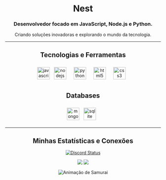 <div align="center">

<h1>Nest</h1>
<h3>Desenvolvedor focado em JavaScript, Node.js e Python.</h3>
<p>Criando soluções inovadoras e explorando o mundo da tecnologia.</p>

<hr/>

<h2>Tecnologias e Ferramentas</h2>
<p>
<img src="https://cdn.jsdelivr.net/gh/devicons/devicon/icons/javascript/javascript-original.svg" height="40" alt="javascript logo"  />
<img style="margin: 10px" src="https://cdn.jsdelivr.net/gh/devicons/devicon/icons/nodejs/nodejs-original.svg" height="40" alt="nodejs logo"  />
<img style="margin: 10px" src="https://cdn.jsdelivr.net/gh/devicons/devicon/icons/python/python-original.svg" height="40" alt="python logo"  />
<img style="margin: 10px" src="https://cdn.jsdelivr.net/gh/devicons/devicon/icons/html5/html5-original.svg" height="40" alt="html5 logo"  />
<img style="margin: 10px" src="https://cdn.jsdelivr.net/gh/devicons/devicon/icons/css3/css3-original.svg" height="40" alt="css3 logo"  />
</p>

<h2>Databases</h2>
<p>
<img src="https://cdn.jsdelivr.net/gh/devicons/devicon/icons/mongodb/mongodb-original.svg" height="40" alt="mongodb logo"  />
<img style="margin: 10px" src="https://cdn.jsdelivr.net/gh/devicons/devicon/icons/sqlite/sqlite-original.svg" height="40" alt="sqlite logo"  />
</p>

<hr/>

<h2>Minhas Estatísticas e Conexões</h2>
<p>
<a href="https://discord.com/users/753271371781374074">
  <img src="https://api.lanyard.rest/v1/users/753271371781374074.svg?theme=dark&bg=010409&borderRadius=5px" alt="Discord Status" />
</a>

<div align="center">

  <img src="https://github-readme-stats.vercel.app/api/top-langs/?username=nestzin&layout=compact&theme=tokyonight&bg_color=0D1117&hide_border=true" />

  <img src="https://github-readme-stats.vercel.app/api?username=nestzin&show_icons=true&theme=tokyonight&bg_color=0D1117&hide_border=true&rank_icon=github" />

</div>

</p>

</div>
<div align="center">
  <img src="https://media.tenor.com/5bRpcqahFjAAAAAi/sword-attack.gif" alt="Animação de Samurai" width="XXX" height="YYY" />
</div>
